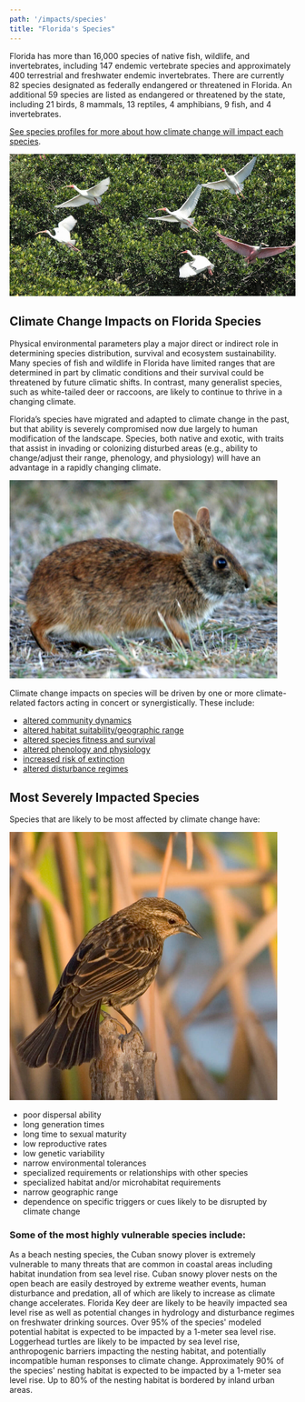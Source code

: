 ```yaml
---
path: '/impacts/species'
title: "Florida's Species"
---
```


<content-header icon="shorebirds" title="Florida's Species">
</content-header>

Florida has more than 16,000 species of native fish, wildlife, and invertebrates, including 147 endemic vertebrate species and approximately 400 terrestrial and freshwater endemic invertebrates. There are currently 82 species designated as federally endangered or threatened in Florida. An additional 59 species are listed as endangered or threatened by the state, including 21 birds, 8 mammals, 13 reptiles, 4 amphibians, 9 fish, and 4 invertebrates.

[See species profiles for more about how climate change will impact each species](/species).

<!-- https://www.flickr.com/photos/evergladesnps/9101524882/ -->

![Ibis & Spoonbill photo](9101524882_39eb47c360_k.jpg 'Ibis & Spoonbill.  Photo: S. Zenner (NPS)')

## Climate Change Impacts on Florida Species

Physical environmental parameters play a major direct or indirect role in determining species distribution, survival and ecosystem sustainability. Many species of fish and wildlife in Florida have limited ranges that are determined in part by climatic conditions and their survival could be threatened by future climatic shifts. In contrast, many generalist species, such as white-tailed deer or raccoons, are likely to continue to thrive in a changing climate.

Florida’s species have migrated and adapted to climate change in the past, but that ability is severely compromised now due largely to human modification of the landscape. Species, both native and exotic, with traits that assist in invading or colonizing disturbed areas (e.g., ability to change/adjust their range, phenology, and physiology) will have an advantage in a rapidly changing climate.

<div class="float-right thumbnail-large" style="margin-right: 2rem;">
<!-- https://www.flickr.com/photos/evergladesnps/9255116503/ -->
<img src="9255116503_6383684928_k.jpg" alt="Marsh Rabbit " />
</div>

Climate change impacts on species will be driven by one or more climate-related factors acting in concert or synergistically. These include:

- [altered community dynamics](/impacts/species/community-dynamics)
- [altered habitat suitability/geographic range](/impacts/species/altered-range)
- [altered species fitness and survival](/impacts/species/altered-survival)
- [altered phenology and physiology](/impacts/species/altered-phenology)
- [increased risk of extinction](/impacts/species/altered-survival)
- [altered disturbance regimes](/impacts/species/disturbance)

## Most Severely Impacted Species

Species that are likely to be most affected by climate change have:

<div class="float-left thumbnail-large" style="margin-right: 2rem;">
<!-- https://www.flickr.com/photos/evergladesnps/9099305573/ -->
<img src="9099305573_29c509e6d1_k.jpg" alt="Cape sable sea side sparrow photo" />
</div>

- poor dispersal ability
- long generation times
- long time to sexual maturity
- low reproductive rates
- low genetic variability
- narrow environmental tolerances
- specialized requirements or relationships with other species
- specialized habitat and/or microhabitat requirements
- narrow geographic range
- dependence on specific triggers or cues likely to be disrupted by climate change

### Some of the most highly vulnerable species include:

<profile-snippet id="113">
As a beach nesting species, the Cuban snowy plover is extremely vulnerable to many threats that are common in coastal areas including habitat inundation from sea level rise. Cuban snowy plover nests on the open beach are easily destroyed by extreme weather events, human disturbance and predation, all of which are likely to increase as climate change accelerates.
</profile-snippet>

<profile-snippet id="119">
Florida Key deer are likely to be heavily impacted sea level rise as well as potential changes in hydrology and disturbance regimes on freshwater drinking sources. Over 95% of the species' modeled potential habitat is expected to be impacted by a 1-meter sea level rise. 
</profile-snippet>

<profile-snippet id="217">
Loggerhead turtles are likely to be impacted by sea level rise, anthropogenic barriers impacting the nesting habitat, and potentially incompatible human responses to climate change. Approximately 90% of the species' nesting habitat is expected to be impacted by a 1-meter sea level rise. Up to 80% of the nesting habitat is bordered by inland urban areas. 
</profile-snippet>

